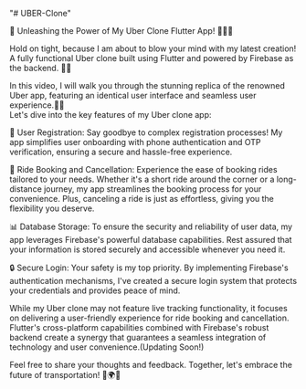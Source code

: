 "# UBER-Clone" 

🚗 Unleashing the Power of My Uber Clone Flutter App! 🌟📲💨

Hold on tight, because I am about to blow your mind with my latest creation! A fully functional Uber clone built using Flutter and powered by Firebase as the backend. 🎉🚀

In this video, I will walk you through the stunning replica of the renowned Uber app, featuring an identical user interface and seamless user experience.🌟📲                                                                                                                                        
                                                                                                                                                                 Let's dive into the key features of my Uber clone app:

📲 User Registration: Say goodbye to complex registration processes! My app simplifies user onboarding with phone authentication and OTP verification, ensuring a secure and hassle-free experience.

🚕 Ride Booking and Cancellation: Experience the ease of booking rides tailored to your needs. Whether it's a short ride around the corner or a long-distance journey, my app streamlines the booking process for your convenience. Plus, canceling a ride is just as effortless, giving you the flexibility you deserve.

📊 Database Storage: To ensure the security and reliability of user data, my app leverages Firebase's powerful database capabilities. Rest assured that your information is stored securely and accessible whenever you need it.

🔒 Secure Login: Your safety is my top priority. By implementing Firebase's authentication mechanisms, I've created a secure login system that protects your credentials and provides peace of mind.

While my Uber clone may not feature live tracking functionality, it focuses on delivering a user-friendly experience for ride booking and cancellation. Flutter's cross-platform capabilities combined with Firebase's robust backend create a synergy that guarantees a seamless integration of technology and user convenience.(Updating Soon!)


Feel free to share your thoughts and feedback. Together, let's embrace the future of transportation! 🚀🌍💫
